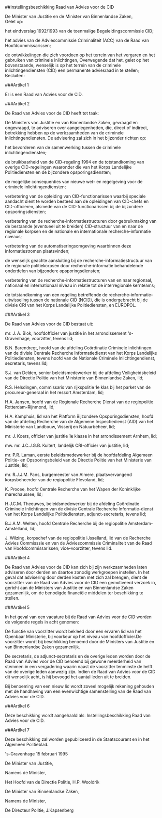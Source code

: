 <meta http-equiv='Content-Type' content='text/html; charset=utf-8' />

##Instellingsbeschikking Raad van Advies voor de CID

De Minister van Justitie en de Minister van Binnenlandse Zaken,  
Gelet op:

het eindverslag 1992/1993 van de toenmalige Begeleidingscommissie CID;

het advies van de Adviescommissie Criminaliteit (ACC) van de Raad van Hoofdcommissarissen;

de ontwikkelingen die zich voordoen op het terrein van het vergaren en het gebruiken van criminele inlichtingen,
Overwegende dat het, gelet op het bovenstaande, wenselijk is op het terrein van de criminele inlichtingendiensten (CID) een permanente adviesraad in te stellen;
Besluiten:    

###Artikel  1  

Er is een Raad van Advies voor de CID.  

###Artikel  2  

De Raad van Advies voor de CID heeft tot taak: 

De Ministers van Justitie en van Binnenlandse Zaken, gevraagd en ongevraagd, te adviseren over aangelegenheden, die, direct of indirect, betrekking hebben op de werkzaamheden van de criminele inlichtingendiensten. De advisering zal zich in het bijzonder richten op: 

het bevorderen van de samenwerking tussen de criminele inlichtingendiensten;

de bruikbaarheid van de CID-regeling 1994 en de totstandkoming van overige CID-regelingen waaronder die van het Korps Landelijke Politiediensten en de bijzondere opsporingsdiensten;

de mogelijke consequenties van nieuwe wet- en regelgeving voor de criminele inlichtingendiensten;

verbetering van de opleiding van CID-functionarissen waarbij speciale aandacht dient te worden besteed aan de opleidingen van CID-chefs en CID-officieren, alsmede van de CID-functionarissen bij de bijzondere opsporingsdiensten;

verbetering van de recherche-informatiestructuren door gebruikmaking van de bestaande (eventueel uit te breiden) CID-structuur van en naar de regionale korpsen en de nationale en internationale recherche-informatie niveaus;

verbetering van de automatiseringsomgeving waarbinnen deze informatiestromen plaatsvinden;

de wenselijk geachte aansluiting bij de recherche-informatiestructuur van de regionale politiekorpsen door recherche-informatie behandelende onderdelen van bijzondere opsporingsdiensten;

verbetering van de recherche-informatiestructuren van en naar regionaal, nationaal en internationaal niveau in relatie tot de interregionale kernteams;

de totstandkoming van een regeling betreffende de recherche-informatie-uitwisseling tussen de nationale CID (NCID), die is ondergebracht bij de divisie CRI van het Korps Landelijke Politiediensten, en EUROPOL.  

###Artikel  3  

De Raad van Advies voor de CID bestaat uit: 

mr. J. A. Blok, hoofdofficier van justitie in het arrondissement 's-Gravenhage, voorzitter, tevens lid;

B.N. Barendregt, hoofd van de afdeling Coördinatie Criminele Inlichtingen van de divisie Centrale Recherche Informatiedienst van het Korps Landelijke Politiediensten, tevens hoofd van de Nationale Criminele Inlichtingendienst, secretaris, tevens lid;

S.J. van Delden, senior beleidsmedewerker bij de afdeling Veiligheidsbeleid van de Directie Politie van het Ministerie van Binnenlandse Zaken, lid;

R.S. Helsdingen, commissaris van rijkspolitie 1e klas bij het parket van de procureur-generaal in het ressort Amsterdam, lid;

H.A. Jansen, hoofd van de Regionale Recherche Dienst van de regiopolitie Rotterdam-Rijnmond, lid;

H.A. Kamphuis, lid van het Platform Bijzondere Opsporingsdiensten, hoofd van de afdeling Recherche van de Algemene Inspectiedienst (AID) van het Ministerie van Landbouw, Visserij en Natuurbeheer, lid;

mr. J. Koers, officier van justitie 1e klasse in het arrondissement Arnhem, lid;

mw. mr. J.C.J.G.B. Kuitert, landelijk CRI-officier van justitie, lid;

mr. P.R. Laman, eerste beleidsmedewerker bij de hoofdafdeling Algemeen Politie- en Opsporingsbeleid van de Directie Politie van het Ministerie van Justitie, lid;

mr. R.J.J.M. Pans, burgemeester van Almere, plaatsvervangend korpsbeheerder van de regiopolitie Flevoland, lid;

K. Procee, hoofd Centrale Recherche van het Wapen der Koninklijke marechaussee, lid;

H.J.C.M. Theeuwes, beleidsmedewerker bij de afdeling Coördinatie Criminele Inlichtingen van de divisie Centrale Recherche Informatie-dienst van het Korps Landelijke Politiediensten, adjunct-secretaris, tevens lid;

B.J.A.M. Welten, hoofd Centrale Recherche bij de regiopolitie Amsterdam-Amstelland, lid;

J. Wilzing, korpschef van de regiopolitie IJsselland, lid van de Recherche Advies Commisssie en van de Adviescommissie Criminaliteit van de Raad van Hoofdcommissarissen; vice-voorzitter, tevens lid.  

###Artikel  4  

De Raad van Advies voor de CID kan zich bij zijn werkzaamheden laten adviseren door derden en daartoe zonodig werkgroepen instellen. In het geval dat advisering door derden kosten met zich zal brengen, dient de voorzitter van de Raad van Advies voor de CID een gemotiveerd verzoek in, gericht aan de Ministers van Justitie en van Binnenlandse Zaken gezamenlijk, om de benodigde financiële middelen ter beschikking te stellen.  

###Artikel  5  

In het geval van een vacature bij de Raad van Advies voor de CID worden de volgende regels in acht genomen: 

De functie van voorzitter wordt bekleed door een ervaren lid van het Openbaar Ministerie, bij voorkeur op het niveau van hoofdofficier.De voorzitter wordt bij beschikking benoemd door de Ministers van Justitie en van Binnenlandse Zaken gezamenlijk.

De secretaris, de adjunct-secretaris en de overige leden worden door de Raad van Advies voor de CID benoemd bij gewone meerderheid van stemmen in een vergadering waarin naast de voorzitter tenminste de helft van de overige leden aanwezig zijn. Indien de Raad van Advies voor de CID dit wenselijk acht, is hij bevoegd het aantal leden uit te breiden.

Bij benoeming van een nieuw lid wordt zoveel mogelijk rekening gehouden met de handhaving van een evenwichtige samenstelling van de Raad van Advies voor de CID.  

###Artikel  6  

Deze beschikking wordt aangehaald als: Instellingsbeschikking Raad van Advies voor de CID.  

###Artikel  7  

Deze beschikking zal worden gepubliceerd in de Staatscourant en in het Algemeen Politieblad. 

's-Gravenhage 
15 februari 1995    

De 
Minister van Justitie, 

Namens de Minister, 

Het 
Hoofd van de Directie Politie,
H.P. Wooldrik 

De 
Minister van Binnenlandse Zaken, 

Namens de Minister, 

De 
Directeur Politie,
J.Kapsenberg    

